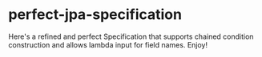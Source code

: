 # perfect-jpa-specification
Here's a refined and perfect Specification that supports chained condition construction and allows lambda input for field names. Enjoy!

